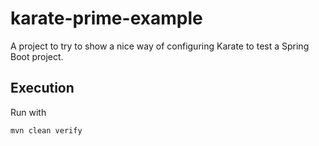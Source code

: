 # karate-prime-example

A project to try to show a nice way of configuring Karate to test a Spring Boot project.

## Execution

Run with

    mvn clean verify

